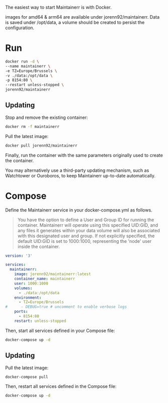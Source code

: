 The easiest way to start Maintainerr is with Docker.

images for amd64 & arm64 are available under jorenn92/maintainerr.
Data is saved under /opt/data, a volume should be created to persist the configuration.

# Run

```bash
docker run -d \
--name maintainerr \
-e TZ=Europe/Brussels \
-v ./data:/opt/data \
-p 8154:80 \
--restart unless-stopped \
jorenn92/maintainerr
```

## Updating

Stop and remove the existing container:

```bash
docker rm -f maintainerr
```

Pull the latest image:

```bash
docker pull jorenn92/maintainerr
```

Finally, run the container with the same parameters originally used to create the container.

You may alternatively use a third-party updating mechanism, such as Watchtower or Ouroboros, to keep Maintainerr up-to-date automatically.

# Compose

Define the Maintainerr service in your docker-compose.yml as follows.

> You have the option to define a User and Group ID for running the container. Maintainerr will operate using this specified UID:GID, and any files it generates within your data volume will also be associated with this designated user and group. If not explicitly specified, the default UID:GID is set to 1000:1000, representing the 'node' user inside the container.

```Yaml
version: '3'

services:
  maintainerr:
    image: jorenn92/maintainerr:latest
    container_name: maintainerr
    user: 1000:1000
    volumes:
      - ./data:/opt/data
    environment:
      - TZ=Europe/Brussels
#      - DEBUG=true # uncomment to enable verbose logs
    ports:
      - 8154:80
    restart: unless-stopped
```

Then, start all services defined in your Compose file:

```bash
docker-compose up -d
```

## Updating

Pull the latest image:

```bash
docker-compose pull
```

Then, restart all services defined in the Compose file:

```bash
docker-compose up -d
```
